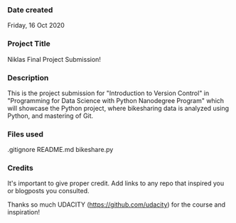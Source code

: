 ### Date created
Friday, 16 Oct 2020

### Project Title
Niklas Final Project Submission!

### Description
This is the project submission for "Introduction to Version Control" in "Programming for Data Science with Python Nanodegree Program" which will showcase the Python project, where bikesharing data is analyzed using Python, and mastering of Git.

### Files used
.gitignore
README.md
bikeshare.py

### Credits
It's important to give proper credit. Add links to any repo that inspired you or blogposts you consulted.

Thanks so much UDACITY (https://github.com/udacity) for the course and inspiration!